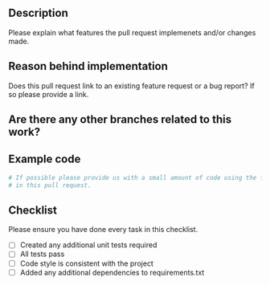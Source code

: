 <!-- CLICK "Preview" FOR INSTRUCTIONS IN A MORE READABLE FORMAT -->

## Description
Please explain what features the pull request implemenets and/or changes made.

## Reason behind implementation
Does this pull request link to an existing feature request or a bug report? If so please provide a link.

## Are there any other branches related to this work?

## Example code
```py
# If possible please provide us with a small amount of code using the features implemented
# in this pull request.
```

## Checklist
Please ensure you have done every task in this checklist.
- [ ] Created any additional unit tests required
- [ ] All tests pass
- [ ] Code style is consistent with the project
- [ ] Added any additional dependencies to requirements.txt